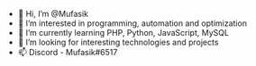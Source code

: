 - 👋 Hi, I’m @Mufasik
- 👀 I’m interested in programming, automation and optimization
- 🌱 I’m currently learning PHP, Python, JavaScript, MySQL
- 💞️ I’m looking for interesting technologies and projects
- 📫 Discord - Mufasik#6517

<!---
Mufasik/Mufasik is a ✨ special ✨ repository because its `README.md` (this file) appears on your GitHub profile.
You can click the Preview link to take a look at your changes.
--->
